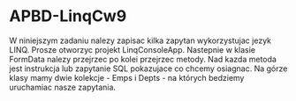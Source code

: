 # APBD-LinqCw9
W niniejszym zadaniu nalezy zapisac kilka zapytan wykorzystujac jezyk LINQ. Prosze otworzyc
projekt LinqConsoleApp. Nastepnie w klasie FormData nalezy przejrzec po kolei przejrzec
metody. Nad kazda metoda jest instrukcja lub zapytanie SQL pokazujace co chcemy
osiagnac. Na górze klasy mamy dwie kolekcje - Emps i Depts - na których bedziemy uruchamiac
nasze zapytania.
